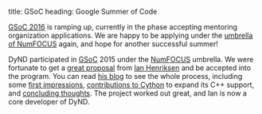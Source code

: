 title: GSoC
heading: Google Summer of Code

[GSoC 2016](https://developers.google.com/open-source/gsoc/timeline?hl=en) is ramping up,
currently in the phase accepting mentoring organization applications. We are happy to be applying
under the [umbrella of NumFOCUS](https://github.com/numfocus/gsoc) again, and hope for
another successful summer!

DyND participated in [GSoC](https://developers.google.com/open-source/gsoc/) 2015 under the
[NumFOCUS](http://www.numfocus.org/programs.html) umbrella. We were fortunate to get a [great proposal](https://github.com/numfocus/gsoc/blob/master/2015/proposals/ian-henriksen.md) from 
[Ian Henriksen](https://github.com/insertinterestingnamehere) and be accepted into the program. You can read [his blog](http://insertinterestingnamehere.github.io/) to see the
whole process, including some
[first impressions](http://insertinterestingnamehere.github.io/posts/first-impressions-and-overcoming-compilation-errors.html),
[contributions to Cython](http://insertinterestingnamehere.github.io/posts/cython-collaboration.html)
to expand its C++ support, and
[concluding thoughts](http://insertinterestingnamehere.github.io/posts/gsoc-concluding-thoughts.html).
The project worked out great, and Ian is now a core developer of DyND.
